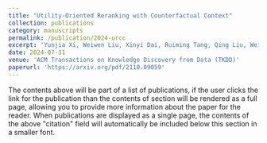 ```yaml
---
title: "Utility-Oriented Reranking with Counterfactual Context"
collection: publications
category: manuscripts
permalink: /publication/2024-urcc
excerpt: 'Yunjia Xi, Weiwen Liu, Xinyi Dai, Ruiming Tang, Qing Liu, Weinan Zhang, Yong Yu'
date: 2024-07-31
venue: 'ACM Transactions on Knowledge Discovery from Data (TKDD)'
paperurl: 'https://arxiv.org/pdf/2110.09059'
---
```


The contents above will be part of a list of publications, if the user clicks the link for the publication than the contents of section will be rendered as a full page, allowing you to provide more information about the paper for the reader. When publications are displayed as a single page, the contents of the above "citation" field will automatically be included below this section in a smaller font.